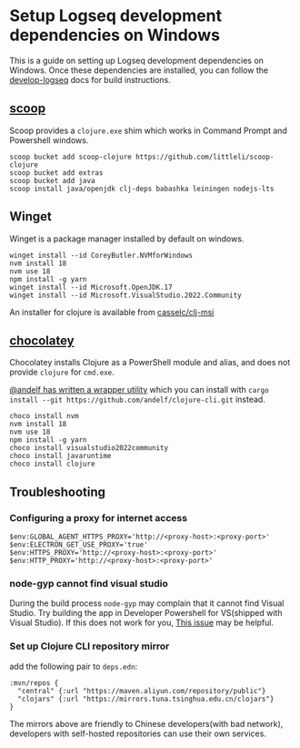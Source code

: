 # Setup Logseq development dependencies on Windows

This is a guide on setting up Logseq development dependencies on Windows.  Once these dependencies are installed, you can follow the  [develop-logseq](develop-logseq.md) docs for build instructions.

## [scoop](https://scoop.sh/)

Scoop provides a `clojure.exe` shim which works in Command Prompt and Powershell windows.

```
scoop bucket add scoop-clojure https://github.com/littleli/scoop-clojure
scoop bucket add extras
scoop bucket add java
scoop install java/openjdk clj-deps babashka leiningen nodejs-lts
```

## Winget

Winget is a package manager installed by default on windows.

  ```
  winget install --id CoreyButler.NVMforWindows
  nvm install 18
  nvm use 18
  npm install -g yarn
  winget install --id Microsoft.OpenJDK.17
  winget install --id Microsoft.VisualStudio.2022.Community
  ```

An installer for clojure is available from [casselc/clj-msi](https://github.com/casselc/clj-msi/releases/)

## [chocolatey](https://chocolatey.org/)

Chocolatey installs Clojure as a PowerShell module and alias, and does not provide `clojure` for `cmd.exe`.

[@andelf has written a wrapper utility](https://github.com/andelf/clojure-cli) which you can install with `cargo install --git https://github.com/andelf/clojure-cli.git` instead.

```
choco install nvm
nvm install 18
nvm use 18
npm install -g yarn
choco install visualstudio2022community
choco install javaruntime
choco install clojure
```

## Troubleshooting

### Configuring a proxy for internet access

```
$env:GLOBAL_AGENT_HTTPS_PROXY='http://<proxy-host>:<proxy-port>'
$env:ELECTRON_GET_USE_PROXY='true'
$env:HTTPS_PROXY='http://<proxy-host>:<proxy-port>'
$env:HTTP_PROXY='http://<proxy-host>:<proxy-port>'
```

### node-gyp cannot find visual studio

During the build process `node-gyp` may complain that it cannot find Visual Studio. Try building the app in Developer Powershell for VS(shipped with Visual Studio). If this does not work for you, [This issue](https://github.com/nodejs/node-gyp/issues/2203) may be helpful.


### Set up Clojure CLI repository mirror

add the following pair to `deps.edn`:

```
:mvn/repos {
  "central" {:url "https://maven.aliyun.com/repository/public"}
  "clojars" {:url "https://mirrors.tuna.tsinghua.edu.cn/clojars"}
}
```

The mirrors above are friendly to Chinese developers(with bad network), developers with self-hosted repositories can use their own services.